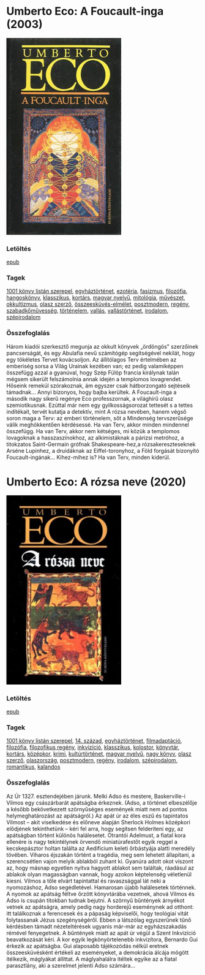 # <a name="id_1024">Umberto Eco: A Foucault-inga (2003)</a>
<img src="https://github.com/BercziSandor/calibre_lib/raw/main/libs/main/Umberto%20Eco/A%20Foucault-inga%20%281024%29/cover.jpg" alt="cover" width="300"/>

### Letöltés
[epub](https://github.com/BercziSandor/calibre_lib/raw/main/libs/main/Umberto%20Eco/A%20Foucault-inga%20%281024%29/A%20Foucault-inga%20-%20Umberto%20Eco.epub)

### Tagek
[1001 könyv listán szerepel](https://github.com/berczisandor/calibre_lib/blob/main/libs/main/_tags/1001%20k%c3%b6nyv%20list%c3%a1n%20szerepel.md), [egyháztörténet](https://github.com/berczisandor/calibre_lib/blob/main/libs/main/_tags/egyh%c3%a1zt%c3%b6rt%c3%a9net.md), [ezotéria](https://github.com/berczisandor/calibre_lib/blob/main/libs/main/_tags/ezot%c3%a9ria.md), [fasizmus](https://github.com/berczisandor/calibre_lib/blob/main/libs/main/_tags/fasizmus.md), [filozófia](https://github.com/berczisandor/calibre_lib/blob/main/libs/main/_tags/filoz%c3%b3fia.md), [hangoskönyv](https://github.com/berczisandor/calibre_lib/blob/main/libs/main/_tags/hangosk%c3%b6nyv.md), [klasszikus](https://github.com/berczisandor/calibre_lib/blob/main/libs/main/_tags/klasszikus.md), [kortárs](https://github.com/berczisandor/calibre_lib/blob/main/libs/main/_tags/kort%c3%a1rs.md), [magyar nyelvű](https://github.com/berczisandor/calibre_lib/blob/main/libs/main/_tags/magyar%20nyelv%c5%b1.md), [mitológia](https://github.com/berczisandor/calibre_lib/blob/main/libs/main/_tags/mitol%c3%b3gia.md), [művészet](https://github.com/berczisandor/calibre_lib/blob/main/libs/main/_tags/m%c5%b1v%c3%a9szet.md), [okkultizmus](https://github.com/berczisandor/calibre_lib/blob/main/libs/main/_tags/okkultizmus.md), [olasz szerző](https://github.com/berczisandor/calibre_lib/blob/main/libs/main/_tags/olasz%20szerz%c5%91.md), [összeesküvés-elmélet](https://github.com/berczisandor/calibre_lib/blob/main/libs/main/_tags/%c3%b6sszeesk%c3%bcv%c3%a9s-elm%c3%a9let.md), [posztmodern](https://github.com/berczisandor/calibre_lib/blob/main/libs/main/_tags/posztmodern.md), [regény](https://github.com/berczisandor/calibre_lib/blob/main/libs/main/_tags/reg%c3%a9ny.md), [szabadkőművesség](https://github.com/berczisandor/calibre_lib/blob/main/libs/main/_tags/szabadk%c5%91m%c5%b1vess%c3%a9g.md), [történelem](https://github.com/berczisandor/calibre_lib/blob/main/libs/main/_tags/t%c3%b6rt%c3%a9nelem.md), [vallás](https://github.com/berczisandor/calibre_lib/blob/main/libs/main/_tags/vall%c3%a1s.md), [vallástörténet](https://github.com/berczisandor/calibre_lib/blob/main/libs/main/_tags/vall%c3%a1st%c3%b6rt%c3%a9net.md), [irodalom](https://github.com/berczisandor/calibre_lib/blob/main/libs/main/_tags/irodalom.md), [szépirodalom](https://github.com/berczisandor/calibre_lib/blob/main/libs/main/_tags/sz%c3%a9pirodalom.md)

### Összefoglalás
<div>
<p>Három ​kiadói szerkesztő megunja az okkult könyvek „ördöngös" szerzőinek pancserságát, és egy Abulafia nevű számítógép segítségével nekilát, hogy egy tökéletes Tervet kovácsoljon. Az állítólagos Terv értelmében az emberiség sorsa a Világ Urainak kezében van; ez pedig valamiképpen összefügg azzal a gyanúval, hogy Szép Fülöp francia királynak talán mégsem sikerült felszámolnia annak idején a templomos lovagrendet. Hőseink remekül szórakoznak, ám egyszer csak hátborzongató sejtéseik támadnak… Annyi bizonyos, hogy bajba kerültek. A Foucault-inga a második nagy sikerű regénye Eco professzornak, a világhírű olasz szemiotikusnak. Ezúttal már nem egy gyilkosságsorozat tettesét s a tettes indítékait, tervét kutatja a detektív, mint A rózsa nevében, hanem végső soron maga a Terv: az emberi történelem, sőt a Mindenség tervszerűsége válik meghökkentően kérdésessé. Ha van Terv, akkor minden mindennel összefügg. Ha van Terv, akkor nem kétséges, mi közük a templomos lovagoknak a hasszaszínokhoz, az alkimistáknak a párizsi metróhoz, a titokzatos Saint-Germain grófnak Shakespeare-hez,a rózsakereszteseknek Arséne Lupinhez, a druidáknak az Eiffel-toronyhoz, a Föld forgását bizonyító Foucault-ingának… Kihez-mihez is? Ha van Terv, minden kiderül.</p></div>


# <a name="id_789">Umberto Eco: A rózsa neve (2020)</a>
<img src="https://github.com/BercziSandor/calibre_lib/raw/main/libs/main/Umberto%20Eco/A%20rozsa%20neve%20%28789%29/cover.jpg" alt="cover" width="300"/>

### Letöltés
[epub](https://github.com/BercziSandor/calibre_lib/raw/main/libs/main/Umberto%20Eco/A%20rozsa%20neve%20%28789%29/A%20rozsa%20neve%20-%20Umberto%20Eco.epub)

### Tagek
[1001 könyv listán szerepel](https://github.com/berczisandor/calibre_lib/blob/main/libs/main/_tags/1001%20k%c3%b6nyv%20list%c3%a1n%20szerepel.md), [14. század](https://github.com/berczisandor/calibre_lib/blob/main/libs/main/_tags/14.%20sz%c3%a1zad.md), [egyháztörténet](https://github.com/berczisandor/calibre_lib/blob/main/libs/main/_tags/egyh%c3%a1zt%c3%b6rt%c3%a9net.md), [filmadaptáció](https://github.com/berczisandor/calibre_lib/blob/main/libs/main/_tags/filmadapt%c3%a1ci%c3%b3.md), [filozófia](https://github.com/berczisandor/calibre_lib/blob/main/libs/main/_tags/filoz%c3%b3fia.md), [filozofikus regény](https://github.com/berczisandor/calibre_lib/blob/main/libs/main/_tags/filozofikus%20reg%c3%a9ny.md), [inkvizíció](https://github.com/berczisandor/calibre_lib/blob/main/libs/main/_tags/inkviz%c3%adci%c3%b3.md), [klasszikus](https://github.com/berczisandor/calibre_lib/blob/main/libs/main/_tags/klasszikus.md), [kolostor](https://github.com/berczisandor/calibre_lib/blob/main/libs/main/_tags/kolostor.md), [könyvtár](https://github.com/berczisandor/calibre_lib/blob/main/libs/main/_tags/k%c3%b6nyvt%c3%a1r.md), [kortárs](https://github.com/berczisandor/calibre_lib/blob/main/libs/main/_tags/kort%c3%a1rs.md), [középkor](https://github.com/berczisandor/calibre_lib/blob/main/libs/main/_tags/k%c3%b6z%c3%a9pkor.md), [krimi](https://github.com/berczisandor/calibre_lib/blob/main/libs/main/_tags/krimi.md), [kultúrtörténet](https://github.com/berczisandor/calibre_lib/blob/main/libs/main/_tags/kult%c3%bart%c3%b6rt%c3%a9net.md), [magyar nyelvű](https://github.com/berczisandor/calibre_lib/blob/main/libs/main/_tags/magyar%20nyelv%c5%b1.md), [nagy könyv](https://github.com/berczisandor/calibre_lib/blob/main/libs/main/_tags/nagy%20k%c3%b6nyv.md), [olasz szerző](https://github.com/berczisandor/calibre_lib/blob/main/libs/main/_tags/olasz%20szerz%c5%91.md), [olaszország](https://github.com/berczisandor/calibre_lib/blob/main/libs/main/_tags/olaszorsz%c3%a1g.md), [posztmodern](https://github.com/berczisandor/calibre_lib/blob/main/libs/main/_tags/posztmodern.md), [regény](https://github.com/berczisandor/calibre_lib/blob/main/libs/main/_tags/reg%c3%a9ny.md), [irodalom](https://github.com/berczisandor/calibre_lib/blob/main/libs/main/_tags/irodalom.md), [szépirodalom](https://github.com/berczisandor/calibre_lib/blob/main/libs/main/_tags/sz%c3%a9pirodalom.md), [romantikus](https://github.com/berczisandor/calibre_lib/blob/main/libs/main/_tags/romantikus.md), [kalandos](https://github.com/berczisandor/calibre_lib/blob/main/libs/main/_tags/kalandos.md)

### Összefoglalás
<div>
<p>Az ​Úr 1327. esztendejében járunk. Melki Adso és mestere, Baskerville-i Vilmos egy császárbarát apátságba érkeznek. (Adso, a történet elbeszélője a később bekövetkezett szörnyűséges események miatt nem ad pontos helymeghatározást az apátságról.) Az apát úr az éles eszű és tapintatos Vilmost – akit viselkedése és előneve alapján Sherlock Holmes középkori elődjének tekinthetünk – kéri fel arra, hogy segítsen felderíteni egy, az apátságban történt különös halálesetet. Otrantói Adelmust, a fiatal kora ellenére is nagy tekintélynek örvendő miniatúrafestőt egyik reggel a kecskepásztor holtan találta az Aedificium keleti őrbástyája alatti meredély tövében. Viharos éjszakán történt a tragédia, meg sem lehetett állapítani, a szerencsétlen vajon melyik ablakból zuhant ki. Gyanúra adott okot viszont az, hogy másnap egyetlen nyitva hagyott ablakot sem találtak, ráadásul az ablakok olyan magasságban vannak, hogy azokon képtelenség véletlenül kiesni. Vilmos a tőle elvárt tapintattal és ravaszsággal lát neki a nyomozáshoz, Adso segédletével. Hamarosan újabb halálesetek történnek. A nyomok az apátság féltve őrzött könyvtárába vezetnek, ahová Vilmos és Adso is csupán titokban tudnak bejutni. A szörnyű bűntények árnyékot vetnek az apátságra, amely pedig nagy horderejű eseménynek ad otthont: itt találkoznak a ferencesek és a pápaság képviselői, hogy teológiai vitát folytassanak Jézus szegénységéről. Ebben a látszólag egyszerűnek tűnő kérdésben támadt nézeteltérések ugyanis már-már az egyházszakadás rémével fenyegetnek. A bűntények miatt az apát úr végül a Szent Inkvizíció beavatkozását kéri. A kor egyik legkönyörtelenebb inkvizítora, Bernardo Gui érkezik az apátságba. Gui alaposabb tájékozódás nélkül eretnek összeesküvésként értékeli az eseményeket, a demokrácia álcája mögött ítélkezik, máglyákat állíttat. A máglyahalálra ítéltek egyike az a fiatal parasztlány, aki a szerelmet jelenti Adso számára…</p></div>


